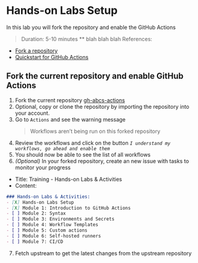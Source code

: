 # Hands-on Labs Setup
In this lab you will fork the repository and enable the GitHub Actions
> Duration: 5-10 minutes
** blah blah blah
References:
- [Fork a repository](https://docs.github.com/en/get-started/quickstart/fork-a-repo)
- [Quickstart for GitHub Actions](https://docs.github.com/en/actions/quickstart)

## Fork the current repository and enable GitHub Actions

1. Fork the current repository [gh-abcs-actions](https://github.com/githubabcs/gh-abcs-actions)
2. Optional, copy or clone the repository by importing the repository into your account.
3. Go to `Actions` and see the warning message
    > Workflows aren’t being run on this forked repository
4. Review the workflows and click on the button _`I understand my workflows, go ahead and enable them`_
5. You should now be able to see the list of all workflows
6. _(Optional)_ In your forked repository, create an new issue with tasks to monitor your progress

- Title: Training - Hands-on Labs & Activities
- Content:
```markdown
### Hands-on Labs & Activities:
- [X] Hands-on Labs Setup
- [X] Module 1: Introduction to GitHub Actions
- [ ] Module 2: Syntax
- [ ] Module 3: Environments and Secrets
- [ ] Module 4: Workflow Templates
- [ ] Module 5: Custom actions
- [ ] Module 6: Self-hosted runners
- [ ] Module 7: CI/CD
```
7. Fetch upstream to get the latest changes from the upstream repository
